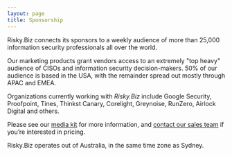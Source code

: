 ```yaml
---
layout: page
title: Sponsorship
---
```

Risky.Biz connects its sponsors to a weekly audience of more than 25,000 information security professionals all over the world.

Our marketing products grant vendors access to an extremely "top heavy" audience of CISOs and information security decision-makers. 50% of our audience is based in the USA, with the remainder spread out mostly through APAC and EMEA.

Organizations currently working with *Risky.Biz* include Google Security, Proofpoint, Tines, Thinkst Canary, Corelight, Greynoise, RunZero, Airlock Digital and others.

Please see our [media kit](https://media3.risky.biz/RiskyBusiness-MediaKit.pdf) for more information, and [contact our sales team](mailto:sales@risky.biz?Subject=Sponsorship%20enquiry) if you’re interested in pricing.

Risky.Biz operates out of Australia, in the same time zone as Sydney.